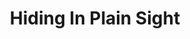 ---
title: 'Hiding In Plain Sight'
image: 'puzzle-three'
alt: 'Sorry!'
hint: 'I am hiding something'
level: 3
username: 'FF71CF74ABB3CCB005B8B64371725DB15EDC42C1AD33413BBE561B2DA3C85EF9'
password: 'FF6F0E9A530A025AD61DBEA8FEFA873FAF153860B184D14AF9BB4F57354F93CD'
target: 'puzzle-04EFAF080F'
---